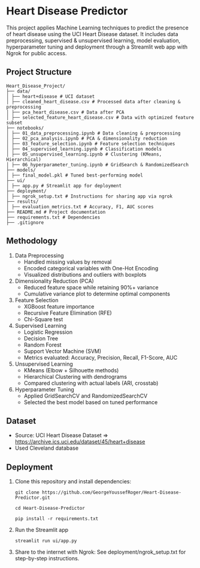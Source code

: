 # Heart Disease Predictor

This project applies Machine Learning techniques to predict the presence of heart disease using the UCI Heart Disease dataset. It includes data preprocessing, supervised & unsupervised learning, model evaluation, hyperparameter tuning and deployment through a Streamlit web app with Ngrok for public access.

## Project Structure

```
Heart_Disease_Project/
├── data/
│ ├── heart+disease # UCI dataset
│ ├── cleaned_heart_disease.csv # Processed data after cleaning & preprocessing
│ ├── pca_heart_disease.csv # Data after PCA
│ ├── selected_feature_heart_disease.csv # Data with optimized feature subset
├── notebooks/
│ ├── 01_data_preprocessing.ipynb # Data cleaning & preprocessing
│ ├── 02_pca_analysis.ipynb # PCA & dimensionality reduction
│ ├── 03_feature_selection.ipynb # Feature selection techniques
│ ├── 04_supervised_learning.ipynb # Classification models
│ ├── 05_unsupervised_learning.ipynb # Clustering (KMeans, Hierarchical)
│ ├── 06_hyperparameter_tuning.ipynb # GridSearch & RandomizedSearch
├── models/
│ ├── final_model.pkl # Tuned best-performing model
├── ui/
│ ├── app.py # Streamlit app for deployment
├── deployment/
│ ├── ngrok_setup.txt # Instructions for sharing app via ngrok
├── results/
│ ├── evaluation_metrics.txt # Accuracy, F1, AUC scores
├── README.md # Project documentation
├── requirements.txt # Dependencies
├── .gitignore
```

## Methodology

1. Data Preprocessing
   - Handled missing values by removal
   - Encoded categorical variables with One-Hot Encoding
   - Visualized distributions and outliers with boxplots
2. Dimensionality Reduction (PCA)
   - Reduced feature space while retaining 90%+ variance
   - Cumulative variance plot to determine optimal components
3. Feature Selection
   - XGBoost feature importance
   - Recursive Feature Elimination (RFE)
   - Chi-Square test
4. Supervised Learning
   - Logistic Regression
   - Decision Tree
   - Random Forest
   - Support Vector Machine (SVM)
   - Metrics evaluated: Accuracy, Precision, Recall, F1-Score, AUC
5. Unsupervised Learning
   - KMeans (Elbow + Silhouette methods)
   - Hierarchical Clustering with dendrograms
   - Compared clustering with actual labels (ARI, crosstab)
6. Hyperparameter Tuning
   - Applied GridSearchCV and RandomizedSearchCV
   - Selected the best model based on tuned performance

## Dataset

- Source: UCI Heart Disease Dataset => https://archive.ics.uci.edu/dataset/45/heart+disease
- Used Cleveland database

## Deployment

1. Clone this repository and install dependencies:
   ```
   git clone https://github.com/GeorgeYoussefRoger/Heart-Disease-Predictor.git
   ```
   ```
   cd Heart-Disease-Predictor
   ```
   ```
   pip install -r requirements.txt
   ```
2. Run the Streamlit app
   ```
   streamlit run ui/app.py
   ```
3. Share to the internet with Ngrok:
   See deployment/ngrok_setup.txt for step-by-step instructions.
